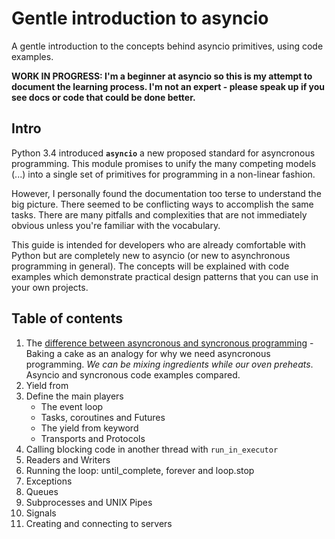 # Gentle introduction to asyncio

A gentle introduction to the concepts behind asyncio primitives, using code examples.

**WORK IN PROGRESS: I'm a beginner at asyncio so this is my attempt to document the learning process. I'm not an expert - please speak up if you see docs or code that could be done better.**

## Intro 

Python 3.4 introduced **`asyncio`** a new proposed standard for asyncronous programming.
This module promises to unify the many competing models (...) into a single 
set of primitives for programming in a non-linear fashion.

However, I personally found the documentation too terse to understand the big picture. There
seemed to be conflicting ways to accomplish the same tasks. There are many pitfalls and complexities
that are not immediately obvious unless you're familiar with the vocabulary.

This guide is intended for developers who are already comfortable with Python but 
are completely new to asyncio (or new to asynchronous programming in general). The
concepts will be explained with code examples which demonstrate practical 
design patterns that you can use in your own projects.


## Table of contents

1. The [difference between asyncronous and syncronous programming](01_sync_vs_async_example/) - Baking a cake as an analogy for why we need asyncronous programming. *We can be mixing ingredients while our oven preheats*. Asyncio and syncronous code examples compared.
1. Yield from
1. Define the main players
    - The event loop
    - Tasks, coroutines and Futures
    - The yield from keyword
    - Transports and Protocols
1. Calling blocking code in another thread with `run_in_executor`
1.  Readers and Writers
1. Running the loop: until_complete, forever and loop.stop
1. Exceptions
1. Queues
1. Subprocesses and UNIX Pipes
1. Signals
1. Creating and connecting to servers
